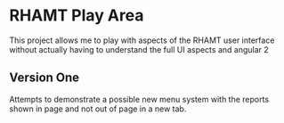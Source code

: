 # RHAMT Play Area

This project allows me to play with aspects of the RHAMT user interface without actually having to understand the full UI aspects and angular 2

## Version One
Attempts to demonstrate a possible new menu system with the reports shown in page and not out of page in a new tab.

